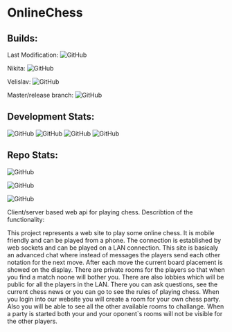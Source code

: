 # OnlineChess

## Builds:
Last Modification: ![GitHub](https://img.shields.io/travis/com/uchihanaruto9371/OnlineChess?color=important&label=Last%20Build&logo=travis&logoColor=important&style=for-the-badge)

Nikita: ![GitHub](https://img.shields.io/travis/com/uchihanaruto9371/OnlineChess/Nikita?color=important&label=develop&logo=travis&style=for-the-badge)

Velislav: ![GitHub](https://img.shields.io/travis/com/uchihanaruto9371/OnlineChess/Velislav?color=important&label=develop&logo=travis&style=for-the-badge)

Master/release branch: ![GitHub](https://img.shields.io/travis/com/uchihanaruto9371/OnlineChess/master?color=important&label=Master%2Frelease&logo=travis&style=for-the-badge)

## Development Stats:
![GitHub](https://img.shields.io/github/issues-pr/uchihanaruto9371/OnlineChess?color=green&style=for-the-badge)
![GitHub](https://img.shields.io/github/issues-pr-closed/uchihanaruto9371/OnlineChess?color=green&style=for-the-badge)
![GitHub](https://img.shields.io/github/contributors/uchihanaruto9371/OnlineChess?style=for-the-badge)
![GitHub](https://img.shields.io/github/last-commit/uchihanaruto9371/OnlineChess/Nikita?style=for-the-badge)

## Repo Stats:
![GitHub](https://img.shields.io/github/forks/uchihanaruto9371/OnlineChess?style=social)

![GitHub](https://img.shields.io/github/stars/uchihanaruto9371/OnlineChess?style=social)

![GitHub](https://img.shields.io/watchers/uchihanaruto9371/OnlineChess?style=social)


Client/server based web api for playing chess. Describtion of the functionality:

This project represents a web site to play
some online chess. It is mobile friendly 
and can be played from a phone. The 
connection is established by web sockets 
and can be played on a LAN connection. 
This site is basicaly an advanced chat 
where instead of messages the players send 
each other notation for the next move. 
After each move the current board 
placement is showed on the display. There 
are private rooms for the players so that 
when you find a match noone will bother 
you. There are also lobbies which will be 
public for all the players in the LAN. 
There you can ask questions, see the 
current chess news or you can go to see 
the rules of playing chess. When you login 
into our website you will create a room 
for your own chess party. Also you will be 
able to see all the other available rooms 
to challange. When a party is started both 
your and your oponent`s rooms will not be 
visible for the other players.